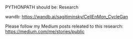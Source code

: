 PYTHONPATH should be: Research

wandb: https://wandb.ai/sagitiminsky/CellEnMon_CycleGan

Please follow my Medium posts releated to this research:
https://medium.com/me/stories/public
